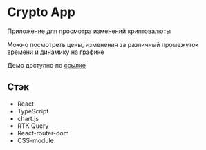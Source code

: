 # Crypto App
Приложение для просмотра изменений криптовалюты

Можно посмотреть цены, изменения за различный промежуток времени и динамику на графике

Демо доступно по [ссылке](https://alekseylu.github.io/crypto/)

## Стэк

- React
- TypeScript
- chart.js
- RTK Query
- React-router-dom
- CSS-module
